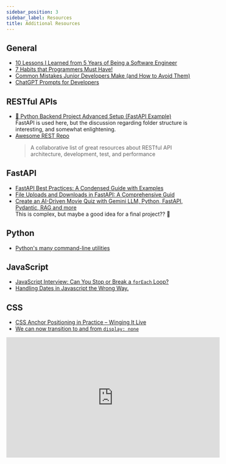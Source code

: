 ```yaml
---
sidebar_position: 3
sidebar_label: Resources
title: Additional Resources
---
```


<!-- markdownlint-disable no-inline-html no-trailing-punctuation -->

## General

- [10 Lessons I Learned from 5 Years of Being a Software Engineer](https://themahdijafari.medium.com/10-lessons-i-learned-from-5-years-of-being-a-software-engineer-1a3bcd10412e)
- [7 Habits that Programmers Must Have!](https://dev.to/tentanganak/7-habits-that-programmers-must-have-1dfj?ref=dailydev)
- [Common Mistakes Junior Developers Make (and How to Avoid Them)](https://favtutor.com/articles/junior-developer-initial-mistakes)
- [ChatGPT Prompts for Developers](https://dev.to/techiesdiary/chatgpt-prompts-for-developers-216d?ref=dailydev)

## RESTful APIs

- [:snake: Python Backend Project Advanced Setup (FastAPI Example)](https://python.plainenglish.io/python-backend-project-advanced-setup-fastapi-example-7b7e73a52aec)
  <br/>FastAPI is used here, but the discussion regarding folder structure is interesting, and somewhat enlightening.
- [Awesome REST Repo](https://github.com/marmelab/awesome-rest)
  <br/>
  > A collaborative list of great resources about RESTful API architecture, development, test, and performance

## FastAPI

- [FastAPI Best Practices: A Condensed Guide with Examples](https://medium.com/django-unleashed/fastapi-best-practices-a-condensed-guide-with-examples-1d27cdcf5445)
- [File Uploads and Downloads in FastAPI: A Comprehensive Guid](https://python.plainenglish.io/file-uploads-and-downloads-in-fastapi-a-comprehensive-guide-06e0b18bb245)
- [Create an AI-Driven Movie Quiz with Gemini LLM, Python, FastAPI, Pydantic, RAG and more](https://towardsdatascience.com/create-an-ai-driven-movie-quiz-with-gemini-llm-python-fastapi-pydantic-rag-and-more-e15322be4f66)
  <br/>This is complex, but maybe a good idea for a final project?? :thinking:

## Python

- [Python's many command-line utilities](https://www.pythonmorsels.com/cli-tools)

## JavaScript

- [JavaScript Interview: Can You Stop or Break a `forEach` Loop?](https://javascript.plainenglish.io/javascript-interview-can-you-stop-or-break-a-foreach-loop-9608ba2a1710)
- [Handling Dates in Javascript the Wrong Way.](https://medium.com/@raphael.moutard/handling-dates-in-javascript-the-wrong-way-d98cb2835200)

## CSS

- [CSS Anchor Positioning in Practice – Winging It Live](https://geoffgraham.me/css-anchor-positioning-in-practice-winging-it-live)
- [We can now transition to and from `display: none`](https://www.youtube.com/watch?v=vmDEHAzj2XE)

<iframe width="560" height="315" src="https://www.youtube.com/embed/vmDEHAzj2XE?si=Q0i7XTrczjxNOpbL" title="YouTube video player" frameborder="0" allow="accelerometer; autoplay; clipboard-write; encrypted-media; gyroscope; picture-in-picture; web-share" referrerpolicy="strict-origin-when-cross-origin" allowfullscreen></iframe>
